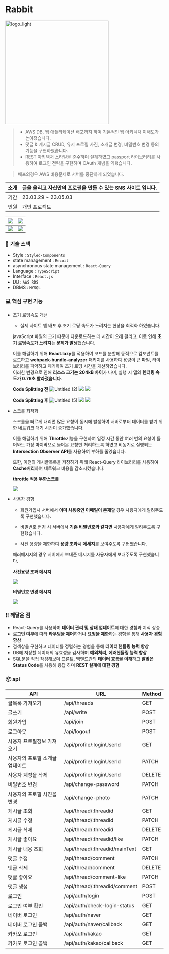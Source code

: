# Rabbit

<img width="328" alt="logo_light" src="https://user-images.githubusercontent.com/105098581/235834084-71f07345-3396-445c-82ab-7c9f88ce0f5e.png">

> - AWS DB, 웹 애플리케이션 배포까지 하며 기본적인 웹 아키텍처 이해도가 높아졌습니다.
> - 댓글 & 게시글 CRUD, 유저 프로필 사진, 소개글 변경, 비밀번호 변경 등의 기능을 구현하였습니다.
> - REST 아키텍처 스타일을 준수하며 설계하였고 passport 라이브러리를 사용하여 로그인 전략을 구현하며 OAuth 개념을 익혔습니다.

> 배포의경우 AWS 비용문제로 서버를 중단하게 되었습니다.

| 소개 | 글을 올리고 자신만의 프로필을 만들 수 있는 SNS 사이트 입니다. |
| ---- | ------------------------------------------------------------- |
| 기간 |23.03.29 ~ 23.05.03|
| 인원 | 개인 프로젝트                                                 |

| ![](https://github.com/jsdmas/frontend-interview/assets/105098581/cb7d26ec-d179-4b3b-aed9-c4f8f63e83fa) | ![](https://github.com/jsdmas/frontend-interview/assets/105098581/3997bebf-4ad6-41c6-93c9-6f50e3306a64) |
| ------------------------------------------------------------------------------------------------------- | ------------------------------------------------------------------------------------------------------- |
| ![](https://github.com/jsdmas/frontend-interview/assets/105098581/eb9e430f-0f0a-4cd1-85b5-1ae8e3b5f698) | ![](https://github.com/jsdmas/frontend-interview/assets/105098581/a9d363f4-8e1e-478d-b616-fb10c7d94858) |

### 💾 **기술 스택**

- Style : `Styled-Components`
- state management : `Recoil`
- asynchronous state management : `React-Query`
- Language : `TypeScript`
- Interface : `React.js`
- DB : `AWS RDS`
- DBMS : `MYSQL`

### **💻 핵심 구현 기능**

- 초기 로딩속도 개선

  - 실제 사이트 앱 배포 후 초기 로딩 속도가 느려지는 현상을 최적화 하였습니다.

  javaScript 파일의 크기 떄문에 다운로드하는 데 시간이 오래 걸리고, 이로 인해 **초기 로딩속도가 느려지는 문제가 발생**했습니다.

  이를 해결하기 위해 **React.lazy**를 적용하여 코드를 분할해 동적으로 컴포넌트를 로드하고 **webpack-bundle-analyzer** 패키지를 사용하여 용량이 큰 파일, 라이브러리를 파악하고 제거하여 초기 로딩 시간을 개선하였습니다.  
  이러한 변경으로 인해 **리소스 크기는 204kB 차이**가 나며, 실행 시 앱의 **렌더링 속도가 0.76초 빨라졌습니다**.

  **Code Splitting 전**
  ![Untitled (2)](https://github.com/jsdmas/frontend-interview/assets/105098581/4b749823-7c10-4b75-acad-dc6f3ce09edf)
  ![](https://github.com/jsdmas/frontend-interview/assets/105098581/cc6be9a9-448d-4034-b0e3-ec636e0fbae4)
  ![](https://github.com/jsdmas/frontend-interview/assets/105098581/942e60f5-6f40-4058-87b4-d71b53c9a5ff)

  **Code Splitting 후**
  ![Untitled (5)](https://github.com/jsdmas/frontend-interview/assets/105098581/b125ff1c-549c-4990-89ac-bfbb4a31dead)
  ![](https://github.com/jsdmas/frontend-interview/assets/105098581/aff906f7-b1ff-4de0-b39a-a98b3ef01706)
  ![](https://github.com/jsdmas/frontend-interview/assets/105098581/490c2a7e-2204-4f2f-bf2e-864310aa2a11)

- 스크롤 최적화

  스크롤을 빠르게 내리면 많은 요청이 동시에 발생하여 서버로부터 데이터를 받기 위한 네트워크 대기 시간이 증가했습니다.

  이를 해결하기 위해 **Throttle**기능을 구현하여 일정 시간 동안 여러 번의 요청이 들어와도 가장 마지막으로 들어온 요청만 처리하도록 하였고 비동기로 실행되는 **Intersection Observer API**를 사용하여 부하를 줄였습니다.

  또한, 이전의 게시글목록을 저장하기 위해 React-Query 라이브러리를 사용하여 **Cache처리**하여 네트워크 비용을 감소시켰습니다.

  **throttle 적용 무한스크롤**

  ![](https://github.com/jsdmas/frontend-interview/assets/105098581/da9db9ae-5c4f-4321-a57d-0ac0e43c9d2d)

- 사용자 경험

  - 회원가입시 서버에서 **이미 사용중인 이메일이 존재**할 경우 사용자에게 알려주도록 구현했습니다.

  - 비밀번호 변경 시 서버에서 **기존 비밀번호와 같다면** 사용자에게 알려주도록 구현했습니다.

  - 사진 용량을 제한하여 **용량 초과시 메세지**를 보여주도록 구현했습니다.

  에러메시지의 경우 서버에서 보내준 메시지를 사용자에게 보내주도록 구현했습니다.

  **사진용량 초과 메시지**

  ![](https://github.com/jsdmas/frontend-interview/assets/105098581/135c6f23-8113-4b91-8af4-6815b022b07d)

  **비밀번호 변경 메시지**

  ![](https://github.com/jsdmas/frontend-interview/assets/105098581/fc69fab9-b208-4044-965a-588c806021e9)

### ‼️ **깨달은 점**

- React-Query를 사용하며 **데이터 관리 및 상태 업데이트**에 대한 경험과 지식 상승
- **로그인 여부**에 따라 **라우팅을 제어**하거나 **요청을 제한**하는 경험을 통해 **사용자 경험 향상**
- 검색창을 구현하고 데이터를 정렬하는 경험을 통해 **데이터 핸들링 능력 향상**
- DB에 저장할 데이터의 유효성을 검사하며 **예외처리, 에러핸들링 능력 향상**
- SQL문을 직접 작성해보며 프론트, 백엔드간의 **데이터 흐름을 이해**하고 **알맞은 Status Code**를 사용해 응답 하며 **REST 설계에 대한 경험**

### 📦 api

| API                             | URL                            | Method |
| ------------------------------- | ------------------------------ | ------ |
| 글목록 가져오기                 | /api/threads                   | GET    |
| 글쓰기                          | /api/write                     | POST   |
| 회원가입                        | /api/join                      | POST   |
| 로그아웃                        | /api/logout                    | POST   |
| 사용자 프로필정보 가져오기      | /api/profile/:loginUserId      | GET    |
| 사용자의 프로필 소개글 업데이트 | /api/profile/:loginUserId      | PATCH  |
| 사용자 계정을 삭제              | /api/profile/:loginUserId      | DELETE |
| 비밀번호 변경                   | /api/change-password           | PATCH  |
| 사용자의 프로필 사진을 변경     | /api/change-photo              | PATCH  |
| 게시글 조회                     | /api/thread/:threadid          | GET    |
| 게시글 수정                     | /api/thread/:threadid          | PATCH  |
| 게시글 삭제                     | /api/thread/:threadid          | DELETE |
| 게시글 좋아요                   | /api/thread/:threadid/like     | PATCH  |
| 게시글 내용 조회                | /api/thread/:threadid/mainText | GET    |
| 댓글 수정                       | /api/thread/comment            | PATCH  |
| 댓글 삭제                       | /api/thread/comment            | DELETE |
| 댓글 좋아요                     | /api/thread/comment-like       | PATCH  |
| 댓글 생성                       | /api/thread/:threadid/comment  | POST   |
| 로그인                          | /api/auth/login                | POST   |
| 로그인 여부 확인                | /api/auth/check-login-status   | GET    |
| 네이버 로그인                   | /api/auth/naver                | GET    |
| 네이버 로그인 콜백              | /api/auth/naver/callback       | GET    |
| 카카오 로그인                   | /api/auth/kakao                | GET    |
| 카카오 로그인 콜백              | /api/auth/kakao/callback       | GET    |
